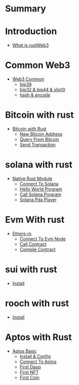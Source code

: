 # Summary

# Introduction

- [What is rustWeb3](./hello.md)

# Common Web3

- [Web3 Common]()
  - [bip39](./common/mnemonic.md)
  - [bip32 & bip44 & slip10 ](./common/bip32.md)
  - [hash & encode](./common/hash_encode.md)

# Bitcoin with rust

- [Bitcoin with Rust]()
  - [New Bitcoin Address](./bitcoin/addrss.md)
  - [Query From Bitcoin](./bitcoin/rpc_query.md)
  - [Send Transaction](./bitcoin/send_tx.md)

# solana with rust

- [Native Rust Module]()
  - [Connect To Solana](./solana/connect.md)
  - [Hello World Program](./solana/program.md)
  - [Call Solana Program](./solana/call_program.md)
  - [Solana Pda Player](./solana/pda.md)

# Evm With rust

- [Ethers-rs]()
  - [Connect To Evm Node](./evm/connect-to-evm.md)
  - [Call Contract](./evm/call-contract.md)
  - [Compile Contract](./evm/compile-contract.md)

# sui with rust

- [Install](./sui/install.md)

# rooch with rust

- [Install](./rooch/install.md)

# Aptos with Rust

- [Aptos Basic]()
  - [Install & Config](./aptos/hello.md)
  - [Connect To Aptos](./aptos/connect.md)
  - [First Dapp](./aptos/first-dapp.md)
  - [First NFT](./aptos/first-nft.md)
  - [First Coin](./aptos/first-coin.md)
